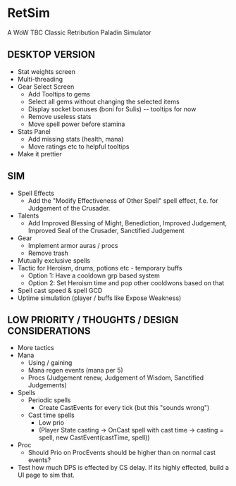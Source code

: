 # RetSim
A WoW TBC Classic Retribution Paladin Simulator

## DESKTOP VERSION
* Stat weights screen
* Multi-threading
* Gear Select Screen
  * Add Tooltips to gems
  * Select all gems without changing the selected items
  * Display socket bonuses (boni for Sulis) -- tooltips for now
  * Remove useless stats
  * Move spell power before stamina
* Stats Panel
  * Add missing stats (health, mana)
  * Move ratings etc to helpful tooltips
* Make it prettier

## SIM
* Spell Effects
  * Add the "Modify Effectiveness of Other Spell" spell effect, f.e. for Judgement of the Crusader.
* Talents
  * Add Improved Blessing of Might, Benediction, Improved Judgement, Improved Seal of the Crusader, Sanctified Judgement
* Gear 
  * Implement armor auras / procs
  * Remove trash
* Mutually exclusive spells
* Tactic for Heroism, drums, potions etc - temporary buffs
  * Option 1: Have a cooldown grp based system 
  * Option 2: Set Heroism time and pop other cooldwons based on that
* Spell cast speed & spell GCD
* Uptime simulation (player / buffs like Expose Weakness)

## LOW PRIORITY / THOUGHTS / DESIGN CONSIDERATIONS
* More tactics  
* Mana
  * Using / gaining
  * Mana regen events (mana per 5)
  * Procs (Judgement renew, Judgement of Wisdom, Sanctified Judgements)
* Spells
  * Periodic spells
    * Create CastEvents for every tick (but this "sounds wrong")   
  * Cast time spells
    * Low prio
    * (Player State casting -> OnCast spell with cast time -> casting = spell, new CastEvent(castTime, spell))  
* Proc
  * Should Prio on ProcEvents should be higher than on normal cast events?
* Test how much DPS is effected by CS delay. If its highly effected, build a UI page to sim that.
